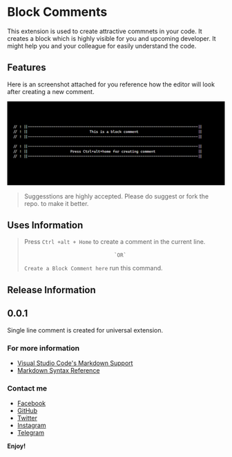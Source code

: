 # Block Comments

This extension is used to create attractive commnets in your code.
It creates a block which is highly visible for you and upcoming developer.
It might help you and your colleague for easily understand the code.

## Features

Here is an screenshot attached for you reference how the editor will look after creating a new comment.

![alt](images/ss1.png)

> Suggesstions are highly accepted. Please do suggest or fork the repo. to make it better.

## Uses Information

> Press `Ctrl +alt + Home` to create a comment in the current line.
>
>                                  `OR`
>
> `Create a Block Comment here` run this command.
>

## Release Information

## 0.0.1

Single line comment is created for universal extension.

### For more information

- [Visual Studio Code's Markdown Support](http://code.visualstudio.com/docs/languages/markdown)
- [Markdown Syntax Reference](https://heconsole.log.github.com/articles/markdown-basics/)

### Contact me

- [Facebook](https://facebook.com/sanchitverma168)
- [GitHub](https://github.com/sanchitverma168)
- [Twitter](https://twitter.com/sanchitverma168)
- [Instagram](https://www.instagram.com/sanchitverma168/)
- [Telegram](https://t.me/s168v)

[1]: http://google.com/ "Google"
[2]: http://search.yahoo.com/ "Yahoo Search"
[3]: http://search.msn.com/ "MSN Search"

**Enjoy!**
